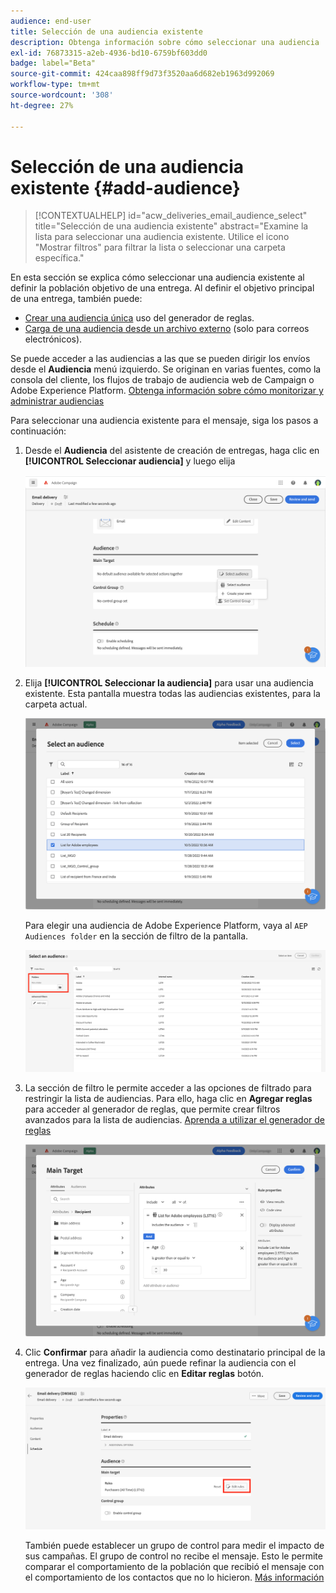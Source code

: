 ```yaml
---
audience: end-user
title: Selección de una audiencia existente
description: Obtenga información sobre cómo seleccionar una audiencia
exl-id: 76873315-a2eb-4936-bd10-6759bf603dd0
badge: label="Beta"
source-git-commit: 424caa898ff9d73f3520aa6d682eb1963d992069
workflow-type: tm+mt
source-wordcount: '308'
ht-degree: 27%

---
```



# Selección de una audiencia existente {#add-audience}

>[!CONTEXTUALHELP]
>id="acw_deliveries_email_audience_select"
>title="Selección de una audiencia existente"
>abstract="Examine la lista para seleccionar una audiencia existente. Utilice el icono &quot;Mostrar filtros&quot; para filtrar la lista o seleccionar una carpeta específica."

En esta sección se explica cómo seleccionar una audiencia existente al definir la población objetivo de una entrega. Al definir el objetivo principal de una entrega, también puede:

* [Crear una audiencia única](one-time-audience.md) uso del generador de reglas.
* [Carga de una audiencia desde un archivo externo](file-audience.md) (solo para correos electrónicos).

Se puede acceder a las audiencias a las que se pueden dirigir los envíos desde el **Audiencia** menú izquierdo. Se originan en varias fuentes, como la consola del cliente, los flujos de trabajo de audiencia web de Campaign o Adobe Experience Platform. [Obtenga información sobre cómo monitorizar y administrar audiencias](manage-audience.md)

Para seleccionar una audiencia existente para el mensaje, siga los pasos a continuación:

1. Desde el **Audiencia** del asistente de creación de entregas, haga clic en **[!UICONTROL Seleccionar audiencia]** y luego elija

   ![](assets/create-audience.png)

1. Elija **[!UICONTROL Seleccionar la audiencia]** para usar una audiencia existente. Esta pantalla muestra todas las audiencias existentes, para la carpeta actual.

   ![](assets/create-audience2.png)

   Para elegir una audiencia de Adobe Experience Platform, vaya al `AEP Audiences folder` en la sección de filtro de la pantalla.

   ![](assets/select-audience-folder.png)

1. La sección de filtro le permite acceder a las opciones de filtrado para restringir la lista de audiencias. Para ello, haga clic en **Agregar reglas** para acceder al generador de reglas, que permite crear filtros avanzados para la lista de audiencias. [Aprenda a utilizar el generador de reglas](segment-builder.md)

   ![](assets/create-audience4.png)

1. Clic **Confirmar** para añadir la audiencia como destinatario principal de la entrega. Una vez finalizado, aún puede refinar la audiencia con el generador de reglas haciendo clic en **Editar reglas** botón.

   ![](assets/refine-audience.png)

   También puede establecer un grupo de control para medir el impacto de sus campañas. El grupo de control no recibe el mensaje. Esto le permite comparar el comportamiento de la población que recibió el mensaje con el comportamiento de los contactos que no lo hicieron. [Más información](control-group.md)
